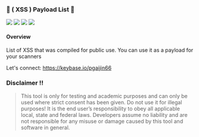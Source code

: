 ### 🚀 ( XSS )  Payload List 🚀
<img src="https://img.shields.io/github/license/pgaijin66/XSS-Payloads"> <img src="https://img.shields.io/github/issues/pgaijin66/XSS-Payloads"> <img src="https://img.shields.io/github/stars/pgaijin66/XSS-Payloads?style=social"> <img src="https://img.shields.io/github/forks/pgaijin66/XSS-payloads?style=social">

#### Overview

List of XSS that was compiled for public use. You can use it as a payload for your scanners

Let's connect: https://keybase.io/pgaijin66


### Disclaimer !!

> This tool is only for testing and academic purposes and can only be used where strict consent has been given. Do not use it for
> illegal purposes! It is the end user’s responsibility to obey all applicable local, state and federal laws. Developers assume no
> liability and are not responsible for any misuse or damage caused by this tool and software in general.
